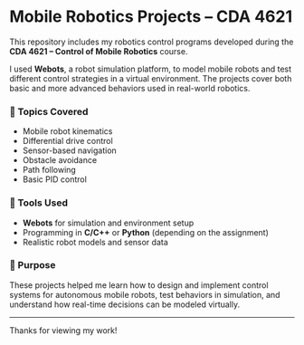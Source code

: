 # Mobile Robotics Projects – CDA 4621

This repository includes my robotics control programs developed during the **CDA 4621 – Control of Mobile Robotics** course.

I used **Webots**, a robot simulation platform, to model mobile robots and test different control strategies in a virtual environment. The projects cover both basic and more advanced behaviors used in real-world robotics.

### 🤖 Topics Covered

- Mobile robot kinematics
- Differential drive control
- Sensor-based navigation
- Obstacle avoidance
- Path following
- Basic PID control

### 🧰 Tools Used

- **Webots** for simulation and environment setup
- Programming in **C/C++** or **Python** (depending on the assignment)
- Realistic robot models and sensor data

### 🚀 Purpose

These projects helped me learn how to design and implement control systems for autonomous mobile robots, test behaviors in simulation, and understand how real-time decisions can be modeled virtually.

---

Thanks for viewing my work!
